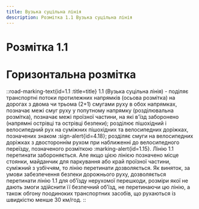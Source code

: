 ```yaml
---
title: Вузька суцільна лінія
description: Розмітка 1.1 Вузька суцільна лінія
---
```

# Розмітка 1.1
# Горизонтальна розмітка
::road-marking-text{id=1.1 :title=title}
1.1 (Вузька суцільна лінія) - поділяє транспортні потоки протилежних напрямків (осьова розмітка) на дорогах з двома чи трьома (2+1) смугами руху в обох напрямках, позначає межі смуг руху у попутному напрямку (розділювальна розмітка), позначає межі проїзної частини, на які в'їзд заборонено (напрямні острівці та острівці безпеки); розділює пішохідний і велосипедний рух на суміжних пішохідних та велосипедних доріжках, позначених знаком :sign-alert{id=4.18}; розділяє смуги на велосипедних доріжках з двостороннім рухом при наближенні до велосипедного переїзду, позначеного розміткою :marking-alert{id=1.15}.
Лінію 1.1 перетинати забороняється. Але якщо цією лінією позначено місце стоянки, майданчик для паркування або край проїзної частини, суміжний з узбіччям, то лінію перетинати дозволяється.
Як виняток, за умови забезпечення безпеки дорожнього руху, дозволяється перетинати лінію 1.1 для об’їзду нерухомої перешкоди, розміри якої не дають змоги здійснити її безпечний об’їзд, не перетинаючи цю лінію, а також обгону поодиноких транспортних засобів, що рухаються із швидкістю менше 30 км/год.
::
